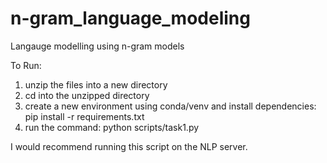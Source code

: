 # n-gram_language_modeling
Langauge modelling using n-gram models

To Run:

1) unzip the files into a new directory
2) cd into the unzipped directory
3) create a new environment using conda/venv and install dependencies: pip install -r requirements.txt
4) run the command: python scripts/task1.py

I would recommend running this script on the NLP server.